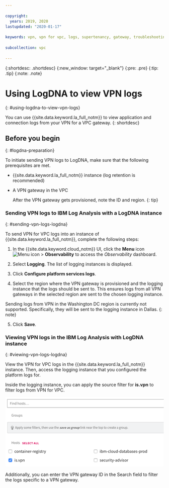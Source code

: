 ```yaml
---

copyright:
  years: 2019, 2020
lastupdated: "2020-01-17"

keywords: vpn, vpn for vpc, logs, supertenancy, gateway, troubleshooting

subcollection: vpc

---
```


{:shortdesc: .shortdesc}
{:new_window: target="_blank"}
{:pre: .pre}
{:tip: .tip}
{:note: .note}

# Using LogDNA to view VPN logs
{: #using-logdna-to-view-vpn-logs}

You can use {{site.data.keyword.la_full_notm}} to view application and connection logs from your VPN for a VPC gateway.
{: shortdesc}


## Before you begin
{: #logdna-preparation}

To initiate sending VPN logs to LogDNA, make sure that the following prerequisites are met.

* {{site.data.keyword.la_full_notm}} instance (log retention is recommended)
* A VPN gateway in the VPC

   After the VPN gateway gets provisioned, note the ID and region.
   {: tip}


### Sending VPN logs to IBM Log Analysis with a LogDNA instance
{: #sending-vpn-logs-logdna}

To send VPN for VPC logs into an instance of {{site.data.keyword.la_full_notm}}, complete the following steps:

1. In the {{site.data.keyword.cloud_notm}} UI, click the **Menu** icon ![Menu icon](../../icons/icon_hamburger.svg) &gt; **Observability** to access the *Observability* dashboard.

2. Select **Logging**. The list of logging instances is displayed.

3. Click **Configure platform services logs**.

4. Select the region where the VPN gateway is provisioned and the logging instance that the logs should be sent to. This ensures logs from all VPN gateways in the selected region are sent to the chosen logging instance.

Sending logs from VPN in the Washington DC region is currently not supported. Specifically, they will be sent to the logging instance in Dallas.
{: note}

5. Click **Save**.

### Viewing VPN logs in the IBM Log Analysis with LogDNA instance
{: #viewing-vpn-logs-logdna}

View the VPN for VPC logs in the {{site.data.keyword.la_full_notm}} instance. Then, access the logging instance that you configured the platform logs for.

Inside the logging instance, you can apply the source filter for **is.vpn** to filter logs from VPN for VPC.

![LogDNA Source filter](images/vpc-vpn-logdna-source-filter.png)

Additionally, you can enter the VPN gateway ID in the Search field to filter the logs specific to a VPN gateway.
